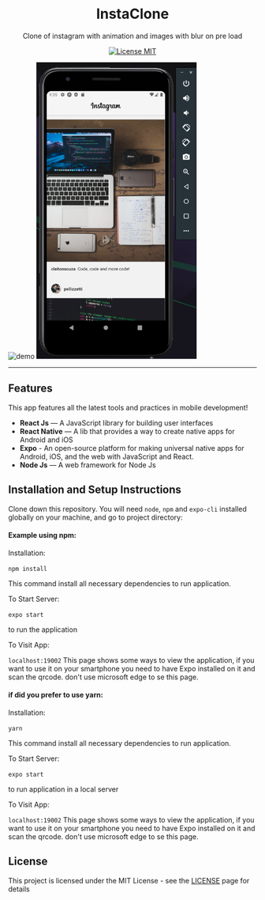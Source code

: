<h1 align="center">

<br>
InstaClone
</h1>

<p align="center">Clone of instagram with animation and images with blur on pre load </p>

<p align="center">
  <a href="https://opensource.org/licenses/MIT">
    <img src="https://img.shields.io/badge/License-MIT-blue.svg" alt="License MIT">
  </a>
</p>

[//]: # (Add your gifs/images here:)
<div>
  <img src="https://github.com/David-Ackerman/InstaClone/blob/master/ApplicationImages/InstaCloneGif.gif" alt="demo" height="600">
  <img src="https://github.com/David-Ackerman/InstaClone/blob/master/ApplicationImages/Initial.PNG" alt="demo" height="600">
</div>

<hr />

## Features
[//]: # (Add the features of your project here:)
This app features all the latest tools and practices in mobile development!

- **React Js** — A JavaScript library for building user interfaces
- **React Native** — A lib that provides a way to create native apps for Android and iOS
- **Expo** - An open-source platform for making universal native apps for Android, iOS, and the web with JavaScript and React.
- **Node Js** — A web framework for Node Js

## Installation and Setup Instructions

Clone down this repository. You will need `node`, `npm` and `expo-cli` installed globally on your machine, and go to project directory:

#### Example using npm:  

Installation:

`npm install`  

This command install all necessary dependencies to run application.

To Start Server:

`expo start`

to run the application

To Visit App:

`localhost:19002` This page shows some ways to view the application, if you want to use it on your smartphone you need to have Expo installed on it and scan the qrcode. don't use microsoft edge to se this page.

#### if did you prefer to use yarn:  

Installation:

`yarn`  

This command install all necessary dependencies to run application.

To Start Server:

`expo start`  

to run application in a local server

To Visit App:

`localhost:19002` This page shows some ways to view the application, if you want to use it on your smartphone you need to have Expo installed on it and scan the qrcode. don't use microsoft edge to se this page.

## License

This project is licensed under the MIT License - see the [LICENSE](https://opensource.org/licenses/MIT) page for details